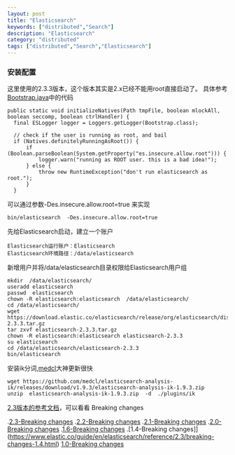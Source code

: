 ```yaml
---
layout: post
title: "Elasticsearch"
keywords: ["distributed","Search"]
description: "Elasticsearch"
category: "distributed"
tags: ["distributed","Search","Elasticsearch"]
---
```


### 安装配置
这里使用的2.3.3版本，这个版本其实是2.x已经不能用root直接启动了。
具体参考[Bootstrap.java](https://github.com/elastic/elasticsearch/blob/93de1ed6068e8e9f35897f623efe00aa3cfafeea/core/src/main/java/org/elasticsearch/bootstrap/Bootstrap.java#L89)中的代码

```
public static void initializeNatives(Path tmpFile, boolean mlockAll, boolean seccomp, boolean ctrlHandler) {
  final ESLogger logger = Loggers.getLogger(Bootstrap.class);

  // check if the user is running as root, and bail
  if (Natives.definitelyRunningAsRoot()) {
      if (Boolean.parseBoolean(System.getProperty("es.insecure.allow.root"))) {
          logger.warn("running as ROOT user. this is a bad idea!");
      } else {
          throw new RuntimeException("don't run elasticsearch as root.");
      }
  }
```
可以通过参数-Des.insecure.allow.root=true 来实现
```
bin/elasticsearch  -Des.insecure.allow.root=true 
```

先给Elasticsearch启动，建立一个账户

```
Elasticsearch运行账户：Elasticsearch
Elasticsearch环境路径：/data/elasticsearch
```

新增用户并将/data/elasticsearch目录权限给Elasticsearch用户组

```
mkdir  /data/elasticsearch/
useradd elasticsearch
passwd  elasticsearch
chown -R elasticsearch:elasticsearch  /data/elasticsearch/
cd /data/elasticsearch/
wget https://download.elastic.co/elasticsearch/release/org/elasticsearch/distribution/tar/elasticsearch/2.3.3/elasticsearch-2.3.3.tar.gz
tar zxvf elasticsearch-2.3.3.tar.gz 
chown -R elasticsearch:elasticsearch elasticsearch-2.3.3
su elasticsearch
cd /data/elasticsearch/elasticsearch-2.3.3
bin/elasticsearch
```
安装ik分词,[medcl](https://github.com/medcl)大神更新很快

```
wget https://github.com/medcl/elasticsearch-analysis-ik/releases/download/v1.9.3/elasticsearch-analysis-ik-1.9.3.zip
unzip  elasticsearch-analysis-ik-1.9.3.zip  -d  ./plugins/ik
```
[2.3版本的参考文档](https://www.elastic.co/guide/en/elasticsearch/reference/2.3/index.html)，可以看看
Breaking changes
>
.[2.3-Breaking changes](https://www.elastic.co/guide/en/elasticsearch/reference/2.3/breaking-changes-2.3.html)
.[2.2-Breaking changes](https://www.elastic.co/guide/en/elasticsearch/reference/2.3/breaking-changes-2.2.html)
.[2.1-Breaking changes](https://www.elastic.co/guide/en/elasticsearch/reference/2.3/breaking-changes-2.1.html)
.[2.0-Breaking changes](https://www.elastic.co/guide/en/elasticsearch/reference/2.3/breaking-changes-2.0.html)
.[1.6-Breaking changes](https://www.elastic.co/guide/en/elasticsearch/reference/2.3/breaking-changes-1.6.html)
.[1.4-Breaking changes]](https://www.elastic.co/guide/en/elasticsearch/reference/2.3/breaking-changes-1.4.html)
[1.0-Breaking changes](https://www.elastic.co/guide/en/elasticsearch/reference/2.3/breaking-changes-1.0.html)



